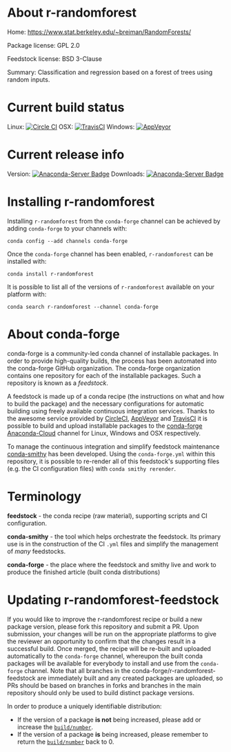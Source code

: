 About r-randomforest
====================

Home: https://www.stat.berkeley.edu/~breiman/RandomForests/

Package license: GPL 2.0

Feedstock license: BSD 3-Clause

Summary: Classification and regression based on a forest of trees using random inputs.



Current build status
====================

Linux: [![Circle CI](https://circleci.com/gh/conda-forge/r-randomforest-feedstock.svg?style=shield)](https://circleci.com/gh/conda-forge/r-randomforest-feedstock)
OSX: [![TravisCI](https://travis-ci.org/conda-forge/r-randomforest-feedstock.svg?branch=master)](https://travis-ci.org/conda-forge/r-randomforest-feedstock)
Windows: [![AppVeyor](https://ci.appveyor.com/api/projects/status/github/conda-forge/r-randomforest-feedstock?svg=True)](https://ci.appveyor.com/project/conda-forge/r-randomforest-feedstock/branch/master)

Current release info
====================
Version: [![Anaconda-Server Badge](https://anaconda.org/conda-forge/r-randomforest/badges/version.svg)](https://anaconda.org/conda-forge/r-randomforest)
Downloads: [![Anaconda-Server Badge](https://anaconda.org/conda-forge/r-randomforest/badges/downloads.svg)](https://anaconda.org/conda-forge/r-randomforest)

Installing r-randomforest
=========================

Installing `r-randomforest` from the `conda-forge` channel can be achieved by adding `conda-forge` to your channels with:

```
conda config --add channels conda-forge
```

Once the `conda-forge` channel has been enabled, `r-randomforest` can be installed with:

```
conda install r-randomforest
```

It is possible to list all of the versions of `r-randomforest` available on your platform with:

```
conda search r-randomforest --channel conda-forge
```


About conda-forge
=================

conda-forge is a community-led conda channel of installable packages.
In order to provide high-quality builds, the process has been automated into the
conda-forge GitHub organization. The conda-forge organization contains one repository
for each of the installable packages. Such a repository is known as a *feedstock*.

A feedstock is made up of a conda recipe (the instructions on what and how to build
the package) and the necessary configurations for automatic building using freely
available continuous integration services. Thanks to the awesome service provided by
[CircleCI](https://circleci.com/), [AppVeyor](http://www.appveyor.com/)
and [TravisCI](https://travis-ci.org/) it is possible to build and upload installable
packages to the [conda-forge](https://anaconda.org/conda-forge)
[Anaconda-Cloud](http://docs.anaconda.org/) channel for Linux, Windows and OSX respectively.

To manage the continuous integration and simplify feedstock maintenance
[conda-smithy](http://github.com/conda-forge/conda-smithy) has been developed.
Using the ``conda-forge.yml`` within this repository, it is possible to re-render all of
this feedstock's supporting files (e.g. the CI configuration files) with ``conda smithy rerender``.


Terminology
===========

**feedstock** - the conda recipe (raw material), supporting scripts and CI configuration.

**conda-smithy** - the tool which helps orchestrate the feedstock.
                   Its primary use is in the construction of the CI ``.yml`` files
                   and simplify the management of *many* feedstocks.

**conda-forge** - the place where the feedstock and smithy live and work to
                  produce the finished article (built conda distributions)


Updating r-randomforest-feedstock
=================================

If you would like to improve the r-randomforest recipe or build a new
package version, please fork this repository and submit a PR. Upon submission,
your changes will be run on the appropriate platforms to give the reviewer an
opportunity to confirm that the changes result in a successful build. Once
merged, the recipe will be re-built and uploaded automatically to the
`conda-forge` channel, whereupon the built conda packages will be available for
everybody to install and use from the `conda-forge` channel.
Note that all branches in the conda-forge/r-randomforest-feedstock are
immediately built and any created packages are uploaded, so PRs should be based
on branches in forks and branches in the main repository should only be used to
build distinct package versions.

In order to produce a uniquely identifiable distribution:
 * If the version of a package **is not** being increased, please add or increase
   the [``build/number``](http://conda.pydata.org/docs/building/meta-yaml.html#build-number-and-string).
 * If the version of a package **is** being increased, please remember to return
   the [``build/number``](http://conda.pydata.org/docs/building/meta-yaml.html#build-number-and-string)
   back to 0.
